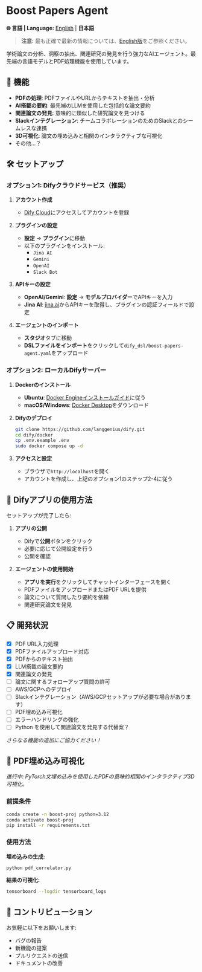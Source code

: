# Boost Papers Agent

**🌐 言語 | Language:** [English](README.md) | **日本語**

> **注意:** 最も正確で最新の情報については、[English版](README.md)をご参照ください。

学術論文の分析、洞察の抽出、関連研究の発見を行う強力なAIエージェント。最先端の言語モデルとPDF処理機能を使用しています。

## 🚀 機能

- **PDFの処理**: PDFファイルやURLからテキストを抽出・分析
- **AI搭載の要約**: 最先端のLLMを使用した包括的な論文要約
- **関連論文の発見**: 意味的に類似した研究論文を見つける
- **Slackインテグレーション**: チームコラボレーションのためのSlackとのシームレスな連携
- **3D可視化**: 論文の埋め込みと相関のインタラクティブな可視化
- その他...？

## 🛠️ セットアップ

### オプション1: Difyクラウドサービス（推奨）

1. **アカウント作成**
   - [Dify Cloud](https://cloud.dify.ai/apps)にアクセスしてアカウントを登録

2. **プラグインの設定**
   - **設定** → **プラグイン**に移動
   - 以下のプラグインをインストール:
     - `Jina AI`
     - `Gemini` 
     - `OpenAI`
     - `Slack Bot`

3. **APIキーの設定**
   - **OpenAI/Gemini**: **設定** → **モデルプロバイダー**でAPIキーを入力
   - **Jina AI**: [jina.ai](https://jina.ai/)からAPIキーを取得し、プラグインの認証フィールドで設定

4. **エージェントのインポート**
   - **スタジオ**タブに移動
   - **DSLファイルをインポート**をクリックして`dify_dsl/boost-papers-agent.yaml`をアップロード

### オプション2: ローカルDifyサーバー

1. **Dockerのインストール**
   - **Ubuntu**: [Docker Engineインストールガイド](https://docs.docker.com/engine/install/ubuntu/)に従う
   - **macOS/Windows**: [Docker Desktop](https://www.docker.com/products/docker-desktop)をダウンロード

2. **Difyのデプロイ**
   ```bash
   git clone https://github.com/langgenius/dify.git
   cd dify/docker
   cp .env.example .env
   sudo docker compose up -d
   ```

3. **アクセスと設定**
   - ブラウザで`http://localhost`を開く
   - アカウントを作成し、上記のオプション1のステップ2-4に従う

## 🎯 Difyアプリの使用方法

セットアップが完了したら:

1. **アプリの公開**
   - Difyで**公開**ボタンをクリック
   - 必要に応じて公開設定を行う
   - 公開を確認

2. **エージェントの使用開始**
   - **アプリを実行**をクリックしてチャットインターフェースを開く
   - PDFファイルをアップロードまたはPDF URLを提供
   - 論文について質問したり要約を依頼
   - 関連研究論文を発見

## 📋 開発状況

- [x] PDF URL入力処理
- [x] PDFファイルアップロード対応
- [x] PDFからのテキスト抽出
- [x] LLM搭載の論文要約
- [x] 関連論文の発見
- [ ] 論文に関するフォローアップ質問の許可
- [ ] AWS/GCPへのデプロイ
- [ ] Slackインテグレーション（AWS/GCPセットアップが必要な場合があります）
- [ ] PDF埋め込み可視化
- [ ] エラーハンドリングの強化
- [ ] Python を使用して関連論文を発見する代替案？

*さらなる機能の追加にご協力ください！*

## 🔬 PDF埋め込み可視化

*進行中: PyTorch文埋め込みを使用したPDFの意味的相関のインタラクティブ3D可視化。*

### 前提条件
```bash
conda create -n boost-proj python=3.12
conda activate boost-proj
pip install -r requirements.txt
```

### 使用方法

**埋め込みの生成:**
```bash
python pdf_correlator.py
```

**結果の可視化:**
```bash
tensorboard --logdir tensorboard_logs
```

## 🤝 コントリビューション

お気軽に以下をお願いします:
- バグの報告
- 新機能の提案
- プルリクエストの送信
- ドキュメントの改善
